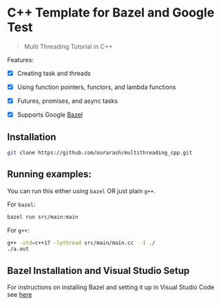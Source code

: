 # C++ Template for Bazel and Google Test

> Multi Threading Tutorial in C++

Features:

- [x] Creating task and threads
- [x] Using function pointers, functors, and lambda functions
- [x] Futures, promises, and async tasks
- [x] Supports Google [Bazel](https://bazel.build/)


## Installation

```bash
git clone https://github.com/ourarash/multithreading_cpp.git
```

## Running examples:

You can run this either using `bazel` OR just plain `g++`.


For `bazel`:

```bash
bazel run src/main:main
```

For `g++`:
```bash
g++ -std=c++17 -lpthread src/main/main.cc  -I ./
./a.out
```

## Bazel Installation and Visual Studio Setup
For instructions on installing Bazel and setting it up in Visual Studio Code see [here](https://github.com/ourarash/cpp-template)